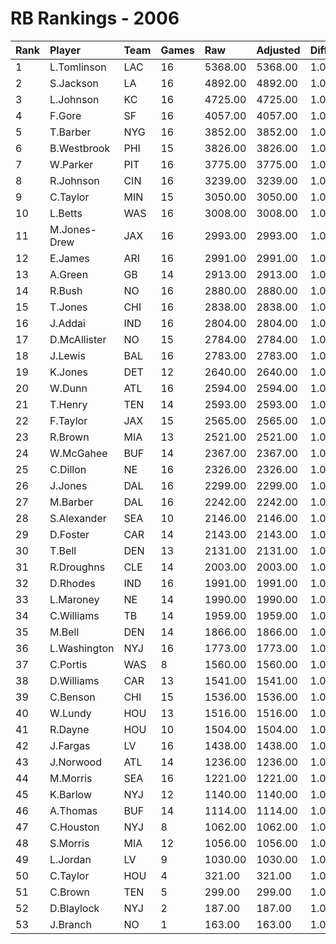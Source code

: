 # RB Rankings - 2006

| Rank | Player       | Team | Games | Raw     | Adjusted | Difficulty | Avg/Game | Typical | Consistency | Trend    |
| :----| :------------| :----| :-----| :-------| :--------| :----------| :--------| :-------| :-----------| :--------|
| 1    | L.Tomlinson  | LAC  | 16    | 5368.00 | 5368.00  | 1.000      | 335.50   | 366.50  | 8/1/7       | +78.3%   |
| 2    | S.Jackson    | LA   | 16    | 4892.00 | 4892.00  | 1.000      | 305.75   | 310.50  | 8/3/5       | +68.8%   |
| 3    | L.Johnson    | KC   | 16    | 4725.00 | 4725.00  | 1.000      | 295.31   | 298.50  | 7/3/6       | +66.0%   |
| 4    | F.Gore       | SF   | 16    | 4057.00 | 4057.00  | 1.000      | 253.56   | 241.00  | 6/0/10      | +69.7%   |
| 5    | T.Barber     | NYG  | 16    | 3852.00 | 3852.00  | 1.000      | 240.75   | 227.50  | 5/3/8       | +64.2%   |
| 6    | B.Westbrook  | PHI  | 15    | 3826.00 | 3826.00  | 1.000      | 255.07   | 271.50  | 7/2/6       | +75.9%   |
| 7    | W.Parker     | PIT  | 16    | 3775.00 | 3775.00  | 1.000      | 235.94   | 253.50  | 7/3/6       | +119.4%  |
| 8    | R.Johnson    | CIN  | 16    | 3239.00 | 3239.00  | 1.000      | 202.44   | 200.50  | 5/6/5       | +71.5%   |
| 9    | C.Taylor     | MIN  | 15    | 3050.00 | 3050.00  | 1.000      | 203.33   | 206.50  | 8/0/7       | +122.1%  |
| 10   | L.Betts      | WAS  | 16    | 3008.00 | 3008.00  | 1.000      | 188.00   | 200.50  | 9/1/6       | +175.5%  |
| 11   | M.Jones-Drew | JAX  | 16    | 2993.00 | 2993.00  | 1.000      | 187.06   | 197.50  | 9/2/5       | +127.8%  |
| 12   | E.James      | ARI  | 16    | 2991.00 | 2991.00  | 1.000      | 186.94   | 203.50  | 8/3/5       | +56.7%   |
| 13   | A.Green      | GB   | 14    | 2913.00 | 2913.00  | 1.000      | 208.07   | 208.00  | 4/5/5       | +50.5%   |
| 14   | R.Bush       | NO   | 16    | 2880.00 | 2880.00  | 1.000      | 180.00   | 166.50  | 9/0/7       | +143.3%  |
| 15   | T.Jones      | CHI  | 16    | 2838.00 | 2838.00  | 1.000      | 177.38   | 177.00  | 7/2/7       | +99.1%   |
| 16   | J.Addai      | IND  | 16    | 2804.00 | 2804.00  | 1.000      | 175.25   | 170.00  | 9/0/7       | +128.0%  |
| 17   | D.McAllister | NO   | 15    | 2784.00 | 2784.00  | 1.000      | 185.60   | 190.50  | 6/2/7       | +62.1%   |
| 18   | J.Lewis      | BAL  | 16    | 2783.00 | 2783.00  | 1.000      | 173.94   | 180.00  | 8/2/6       | +89.3%   |
| 19   | K.Jones      | DET  | 12    | 2640.00 | 2640.00  | 1.000      | 220.00   | 230.00  | 5/2/5       | INACTIVE |
| 20   | W.Dunn       | ATL  | 16    | 2594.00 | 2594.00  | 1.000      | 162.12   | 166.50  | 8/1/7       | +65.0%   |
| 21   | T.Henry      | TEN  | 14    | 2593.00 | 2593.00  | 1.000      | 185.21   | 181.00  | 6/2/6       | +96.0%   |
| 22   | F.Taylor     | JAX  | 15    | 2565.00 | 2565.00  | 1.000      | 171.00   | 171.00  | 7/1/7       | +100.2%  |
| 23   | R.Brown      | MIA  | 13    | 2521.00 | 2521.00  | 1.000      | 193.92   | 206.50  | 5/4/4       | +53.8%   |
| 24   | W.McGahee    | BUF  | 14    | 2367.00 | 2367.00  | 1.000      | 169.07   | 181.00  | 7/1/6       | +83.5%   |
| 25   | C.Dillon     | NE   | 16    | 2326.00 | 2326.00  | 1.000      | 145.38   | 150.00  | 7/1/8       | +111.8%  |
| 26   | J.Jones      | DAL  | 16    | 2299.00 | 2299.00  | 1.000      | 143.69   | 150.00  | 8/1/7       | +137.1%  |
| 27   | M.Barber     | DAL  | 16    | 2242.00 | 2242.00  | 1.000      | 140.12   | 150.50  | 6/4/6       | +126.8%  |
| 28   | S.Alexander  | SEA  | 10    | 2146.00 | 2146.00  | 1.000      | 214.60   | 206.00  | 5/0/5       | +80.9%   |
| 29   | D.Foster     | CAR  | 14    | 2143.00 | 2143.00  | 1.000      | 153.07   | 153.00  | 6/1/7       | +87.3%   |
| 30   | T.Bell       | DEN  | 13    | 2131.00 | 2131.00  | 1.000      | 163.92   | 164.50  | 7/1/5       | +107.5%  |
| 31   | R.Droughns   | CLE  | 14    | 2003.00 | 2003.00  | 1.000      | 143.07   | 120.50  | 5/0/9       | +144.8%  |
| 32   | D.Rhodes     | IND  | 16    | 1991.00 | 1991.00  | 1.000      | 124.44   | 123.00  | 7/1/8       | +130.7%  |
| 33   | L.Maroney    | NE   | 14    | 1990.00 | 1990.00  | 1.000      | 142.14   | 133.00  | 6/1/7       | +128.4%  |
| 34   | C.Williams   | TB   | 14    | 1959.00 | 1959.00  | 1.000      | 139.93   | 137.00  | 9/0/5       | +81.5%   |
| 35   | M.Bell       | DEN  | 14    | 1866.00 | 1866.00  | 1.000      | 133.29   | 127.50  | 7/0/7       | +298.9%  |
| 36   | L.Washington | NYJ  | 16    | 1773.00 | 1773.00  | 1.000      | 110.81   | 128.50  | 10/0/6      | +250.0%  |
| 37   | C.Portis     | WAS  | 8     | 1560.00 | 1560.00  | 1.000      | 195.00   | 210.00  | 4/1/3       | INACTIVE |
| 38   | D.Williams   | CAR  | 13    | 1541.00 | 1541.00  | 1.000      | 118.54   | 98.00   | 6/0/7       | +437.3%  |
| 39   | C.Benson     | CHI  | 15    | 1536.00 | 1536.00  | 1.000      | 102.40   | 97.50   | 7/0/8       | +160.7%  |
| 40   | W.Lundy      | HOU  | 13    | 1516.00 | 1516.00  | 1.000      | 116.62   | 105.50  | 6/0/7       | +349.0%  |
| 41   | R.Dayne      | HOU  | 10    | 1504.00 | 1504.00  | 1.000      | 150.40   | 138.50  | 5/0/5       | +264.2%  |
| 42   | J.Fargas     | LV   | 16    | 1438.00 | 1438.00  | 1.000      | 89.88    | 92.50   | 6/2/8       | +182.4%  |
| 43   | J.Norwood    | ATL  | 14    | 1236.00 | 1236.00  | 1.000      | 88.29    | 78.00   | 6/0/8       | +213.4%  |
| 44   | M.Morris     | SEA  | 16    | 1221.00 | 1221.00  | 1.000      | 76.31    | 72.50   | 9/1/6       | +360.1%  |
| 45   | K.Barlow     | NYJ  | 12    | 1140.00 | 1140.00  | 1.000      | 95.00    | 91.00   | 4/1/7       | +187.8%  |
| 46   | A.Thomas     | BUF  | 14    | 1114.00 | 1114.00  | 1.000      | 79.57    | 70.00   | 8/0/6       | +925.3%  |
| 47   | C.Houston    | NYJ  | 8     | 1062.00 | 1062.00  | 1.000      | 132.75   | 134.00  | 6/0/2       | +113.3%  |
| 48   | S.Morris     | MIA  | 12    | 1056.00 | 1056.00  | 1.000      | 88.00    | 76.00   | 7/0/5       | +468.4%  |
| 49   | L.Jordan     | LV   | 9     | 1030.00 | 1030.00  | 1.000      | 114.44   | 95.50   | 3/1/5       | INACTIVE |
| 50   | C.Taylor     | HOU  | 4     | 321.00  | 321.00   | 1.000      | 80.25    | 114.50  | 3/0/1       | N/A      |
| 51   | C.Brown      | TEN  | 5     | 299.00  | 299.00   | 1.000      | 59.80    | 52.00   | 2/0/3       | INACTIVE |
| 52   | D.Blaylock   | NYJ  | 2     | 187.00  | 187.00   | 1.000      | 93.50    | 93.50   | 1/0/1       | INACTIVE |
| 53   | J.Branch     | NO   | 1     | 163.00  | 163.00   | 1.000      | 163.00   | 163.00  | 0/1/0       | N/A      |

